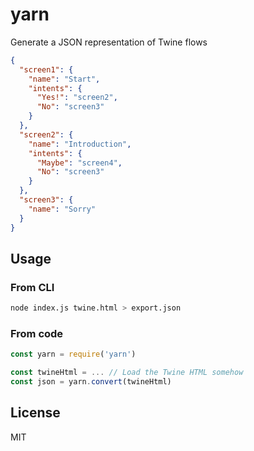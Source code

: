# yarn

Generate a JSON representation of Twine flows

```json
{
  "screen1": {
    "name": "Start",
    "intents": {
      "Yes!": "screen2",
      "No": "screen3"
    }
  },
  "screen2": {
    "name": "Introduction",
    "intents": {
      "Maybe": "screen4",
      "No": "screen3"
    }
  },
  "screen3": {
    "name": "Sorry"
  }
}
```

## Usage

### From CLI

```sh
node index.js twine.html > export.json
```

### From code

```javascript
const yarn = require('yarn')

const twineHtml = ... // Load the Twine HTML somehow
const json = yarn.convert(twineHtml)
```

## License

MIT
